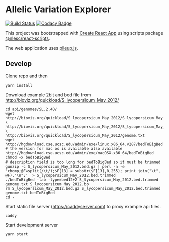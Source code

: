 # Allelic Variation Explorer

[![Build Status](https://travis-ci.org/nlesc-ave/ave-app.svg?branch=master)](https://travis-ci.org/nlesc-ave/ave-app)
[![Codacy Badge](https://api.codacy.com/project/badge/Grade/3ccb04ea47b04d19bfb560ffba27d18b)](https://www.codacy.com/app/nlesc-ave/ave-app?utm_source=github.com&amp;utm_medium=referral&amp;utm_content=nlesc-ave/ave-app&amp;utm_campaign=Badge_Grade)

This project was bootstrapped with [Create React App](https://github.com/facebookincubator/create-react-app) using scripts package [@nlesc/react-scripts](https://github.com/NLeSC/create-react-app).

The web application uses [pileup.js](https://github.com/hammerlab/pileup.js).

## Develop

Clone repo and then
```
yarn install
```

Download example 2bit and bed file from http://bioviz.org/quickload/S_lycopersicum_May_2012/
```
cd api/genomes/SL.2.40/
wget http://bioviz.org/quickload/S_lycopersicum_May_2012/S_lycopersicum_May_2012.2bit \
http://bioviz.org/quickload/S_lycopersicum_May_2012/S_lycopersicum_May_2012.bed.gz \
http://bioviz.org/quickload/S_lycopersicum_May_2012/genome.txt
wget http://hgdownload.cse.ucsc.edu/admin/exe/linux.x86_64.v287/bedToBigBed
# the version for mac os is available also available http://hgdownload.cse.ucsc.edu/admin/exe/macOSX.x86_64/bedToBigBed
chmod +x bedToBigBed
# description field is too long for bedToBigBed so it must be trimmed
gunzip -c S_lycopersicum_May_2012.bed.gz | perl -n -e 'chomp;@F=split(/\t/);$F[13] = substr($F[13],0,255); print join("\t", @F),"\n";'  > S_lycopersicum_May_2012.bed.trimmed
./bedToBigBed -tab -type=bed12+2 S_lycopersicum_May_2012.bed.trimmed genome.txt S_lycopersicum_May_2012.bb
rm S_lycopersicum_May_2012.bed.gz S_lycopersicum_May_2012.bed.trimmed genome.txt bedToBigBed
cd -
```

Start static file server (https://caddyserver.com) to proxy example api files.
```
caddy
```

Start development server
```
yarn start
```
